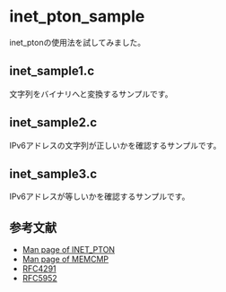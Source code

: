 # inet_pton_sample

inet_ptonの使用法を試してみました。

## inet_sample1.c

文字列をバイナリへと変換するサンプルです。

## inet_sample2.c

IPv6アドレスの文字列が正しいかを確認するサンプルです。

## inet_sample3.c

IPv6アドレスが等しいかを確認するサンプルです。

## 参考文献

- [Man page of INET_PTON](https://linuxjm.osdn.jp/html/LDP_man-pages/man3/inet_pton.3.html)
- [Man page of MEMCMP](https://linuxjm.osdn.jp/html/LDP_man-pages/man3/memcmp.3.html)
- [RFC4291](https://datatracker.ietf.org/doc/html/rfc4291)
- [RFC5952](https://datatracker.ietf.org/doc/html/rfc5952)
